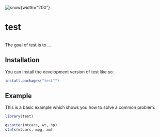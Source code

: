 ![snow](tools.jpg){width="200"}

# test

<!-- badges: start -->

![]()

<!-- badges: end -->

The goal of test is to ...

## Installation

You can install the development version of test like so:

``` r
install.packages("test"")
```

## Example

This is a basic example which shows you how to solve a common problem:

``` r
library(test)

qscatter(mtcars, wt, hp)
stats(mtcars, mpg, am)
```
